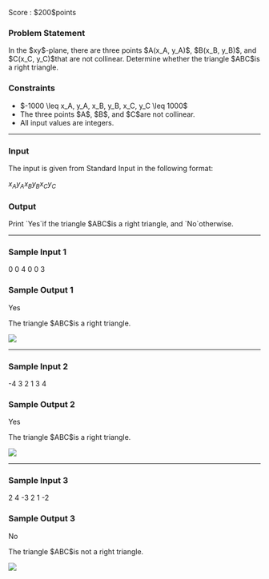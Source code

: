
<div>

<span>

<span>

<p>
Score : $200$points
</p>

<div>

<section>

### **Problem Statement**

<p>
In the $xy$-plane, there are three points $A(x_A, y_A)$, $B(x_B, y_B)$, and $C(x_C, y_C)$that are not collinear. Determine whether the triangle $ABC$is a right triangle.
</p>

</section>

</div>

<div>

<section>

### **Constraints**

<ul>

<li>
$-1000 \leq x_A, y_A, x_B, y_B, x_C, y_C \leq 1000$
</li>

<li>
The three points $A$, $B$, and $C$are not collinear.
</li>

<li>
All input values are integers.
</li>

</ul>

</section>

</div>

---

<div>

<div>

<section>

### **Input**

<p>
The input is given from Standard Input in the following format:
</p>

<div>

$x_A$$y_A$$x_B$$y_B$$x_C$$y_C$
</div>

</section>

</div>

<div>

<section>

### **Output**

<p>
Print `Yes`if the triangle $ABC$is a right triangle, and `No`otherwise.
</p>

</section>

</div>

</div>

---

<div>

<section>

### **Sample Input 1**

<div>

0 0
4 0
0 3

</div>

</section>

</div>

<div>

<section>

### **Sample Output 1**

<div>

Yes

</div>

<p>
The triangle $ABC$is a right triangle.
</p>

<p>

<img src="https://img.atcoder.jp/abc362/3f4a68afd7a43d159b7e7ef4cee6c646.png">

</img>

</p>

</section>

</div>

---

<div>

<section>

### **Sample Input 2**

<div>

-4 3
2 1
3 4

</div>

</section>

</div>

<div>

<section>

### **Sample Output 2**

<div>

Yes

</div>

<p>
The triangle $ABC$is a right triangle.
</p>

<p>

<img src="https://img.atcoder.jp/abc362/092af99ccc22b9235a87bc2b5f53bfa3.png">

</img>

</p>

</section>

</div>

---

<div>

<section>

### **Sample Input 3**

<div>

2 4
-3 2
1 -2

</div>

</section>

</div>

<div>

<section>

### **Sample Output 3**

<div>

No

</div>

<p>
The triangle $ABC$is not a right triangle.
</p>

<p>

<img src="https://img.atcoder.jp/abc362/f7fbb440279967aee94ef846562d4b0e.png">

</img>

</p>

</section>

</div>

</span>

</span>

</div>
